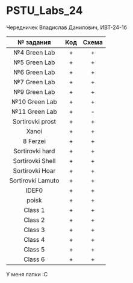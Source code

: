 # PSTU_Labs_24
Чередничек Владислав Данилович, ИВТ-24-1б

| № задания | Код | Схема |                                                 
| :----: | :----: | :----: |
| №4 Green Lab | + | + |
| №5 Green Lab | + | + |
| №6 Green Lab | + | + |
| №7 Green Lab | + | + |
| №9 Green Lab | + | + |
| №10 Green Lab | + | + |
| №11 Green Lab | + | - |
| Sortirovki prost | + | + |
| Xanoi | + | + |
| 8 Ferzei | + | + |
| Sortirovki hard | + | + |
| Sortirovki Shell | + | + |
| Sortirovki Hoar | + | + |
| Sortirovki Lamuto | + | + |
| IDEF0 | + | + |
| poisk | + | + |
| Class 1 | + | + |
| Class 2 | + | + |
| Class 3 | + | + |
| Class 4 | + | + |
| Class 5 | + | + |
| Class 6 | + | + |

У меня лапки :С
